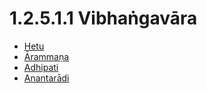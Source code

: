 # 1.2.5.1.1 Vibhaṅgavāra

* [Hetu](1.2.5.1.1/Hetu.md)
* [Ārammaṇa](1.2.5.1.1/Arammana.md)
* [Adhipati](1.2.5.1.1/Adhipati.md)
* [Anantarādi](1.2.5.1.1/Anantaradi.md)
